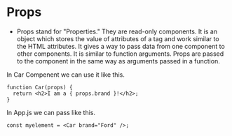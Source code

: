 # Props
- Props stand for "Properties." They are read-only components. It is an object which stores the value of attributes of a tag and work similar to the HTML attributes. It gives a way to pass data from one component to other components. It is similar to function arguments. Props are passed to the component in the same way as arguments passed in a function.

In Car Compenent we can use it like this.
```
function Car(props) {
  return <h2>I am a { props.brand }!</h2>;
}
```

In App.js we can pass like this.
```
const myelement = <Car brand="Ford" />;
```